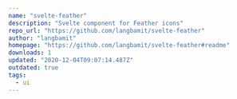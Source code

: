```yaml
---
name: "svelte-feather"
description: "Svelte component for Feather icons"
repo_url: "https://github.com/langbamit/svelte-feather"
author: "langbamit"
homepage: "https://github.com/langbamit/svelte-feather#readme"
downloads: 1
updated: "2020-12-04T09:07:14.487Z"
outdated: true
tags: 
  - ui
---
```

